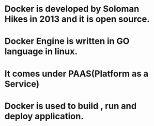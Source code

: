 # Docker is developed by Soloman Hikes in 2013 and it is open source.

# Docker Engine is written in GO language in linux.

# It comes under PAAS(Platform as a Service)

# Docker is used to build , run and deploy application.